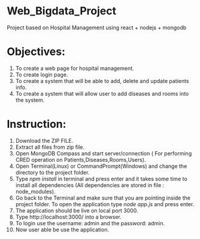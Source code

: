 # Web_Bigdata_Project
Project based on Hospital Management using react + nodejs + mongodb

# Objectives:
1. To create a web page for hospital management.
2. To create login page.
3. To create a system that will be able to add, delete and update patients info.
4. To create a system that will allow user to add diseases and rooms into the system.

# Instruction:
1. Download the ZIP FILE.
2. Extract all files from zip file.
3. Open MongoDB Compass and start server/connection ( For performing CRED operation on Patients,Diseases,Rooms,Users).
4. Open Terminal(Linux) or CommandPrompt(Windows) and change the directory to the project folder.
5. Type *npm install* in terminal and press enter and it takes some time to install all dependencies (All dependencies are stored in file : node_modules).
6. Go back to the Terminal  and make sure that you are pointing inside the project folder. To open the application type *node app.js* and press enter.
7. The application should be live on local port 3000.
8. Type http://localhost:3000/ into a browser. 
9. To login use the username: admin and the password: admin.
10. Now user able be use  the application.
